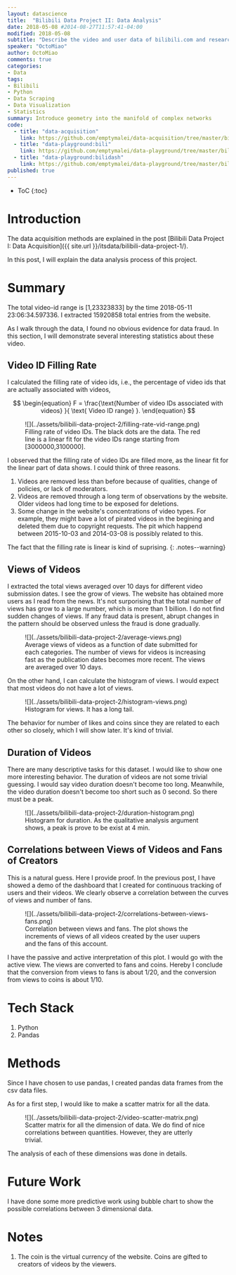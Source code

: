 ```yaml
---
layout: datascience
title:  "Bilibili Data Project II: Data Analysis"
date: 2018-05-08 #2014-08-27T11:57:41-04:00
modified: 2018-05-08
subtitle: "Describe the video and user data of bilibili.com and research video characteristics and user profiles"
speaker: "OctoMiao"
author: OctoMiao
comments: true
categories:
- Data
tags:
- Bilibili
- Python
- Data Scraping
- Data Visualization
- Statistics
summary: Introduce geometry into the manifold of complex networks
code:
  - title: "data-acquisition"
    link: https://github.com/emptymalei/data-acquisition/tree/master/bilibili
  - title: "data-playground:bili"
    link: https://github.com/emptymalei/data-playground/tree/master/bili
  - title: "data-playground:bilidash"
    link: https://github.com/emptymalei/data-playground/tree/master/bilidash
published: true
---
```



* ToC
{:toc}





# Introduction

The data acquisition methods are explained in the post [Bilibili Data Project I: Data Acquisition]({{ site.url }}/itsdata/bilibili-data-project-1/).

In this post, I will explain the data analysis process of this project.

# Summary

The total video-id range is [1,23323833] by the time 2018-05-11 23:06:34.597336. I extracted 15920858 total entries from the website.

As I walk through the data, I found no obvious evidence for data fraud. In this section, I will demonstrate several interesting statistics about these video.

## Video ID Filling Rate

I calculated the filling rate of video ids, i.e., the percentage of video ids that are actually associated with videos,

$$
\begin{equation}
F = \frac{\text{Number of video IDs associated with videos}  }{ \text{ Video ID range} }.
\end{equation}
$$

<figure markdown="1">
![](../assets/bilibili-data-project-2/filling-rate-vid-range.png)
<figcaption markdown="1">
Filling rate of video IDs. The black dots are the data. The red line is a linear fit for the video IDs range starting from [3000000,3100000].
</figcaption>
</figure>

I observed that the filling rate of video IDs are filled more, as the linear fit for the linear part of data shows. I could think of three reasons.

1. Videos are removed less than before because of qualities, change of policies, or lack of moderators.
2. Videos are removed through a long term of observations by the website. Older videos had long time to be exposed for deletions.
3. Some change in the website's concentrations of video types. For example, they might bave a lot of pirated videos in the begining and deleted them due to copyright requests. The pit which happend between 2015-10-03 and
2014-03-08 is possibly related to this.


The fact that the filling rate is linear is kind of suprising.
{: .notes--warning}

## Views of Videos

I extracted the total views averaged over 10 days for different video submission dates. I see the grow of views. The website has obtained more users as I read from the news. It's not surporising that the total number of views has grow to a large number, which is more than 1 billion. I do not find sudden changes of views. If any fraud data is present, abrupt changes in the pattern should be observed unless the fraud is done gradually.

<figure markdown="1">
![](../assets/bilibili-data-project-2/average-views.png)
<figcaption markdown="1">
Average views of videos as a function of date submitted for each categories. The number of views for videos is increasing fast as the publication dates becomes more recent. The views are averaged over 10 days.
</figcaption>
</figure>

On the other hand, I can calculate the histogram of views. I would expect that most videos do not have a lot of views.

<figure markdown="1">
![](../assets/bilibili-data-project-2/histogram-views.png)
<figcaption markdown="1">
Histogram for views. It has a long tail.
</figcaption>
</figure>

The behavior for number of likes and coins since they are related to each other so closely, which I will show later. It's kind of trivial.

## Duration of Videos

There are many descriptive tasks for this dataset. I would like to show one more interesting behavior. The duration of videos are not some trivial guessing. I would say video duration doesn't become too long. Meanwhile, the video duration doesn't become too short such as 0 second. So there must be a peak.

<figure markdown="1">
![](../assets/bilibili-data-project-2/duration-histogram.png)
<figcaption markdown="1">
Histogram for duration. As the qualitative analysis argument shows, a peak is prove to be exist at 4 min.
</figcaption>
</figure>


## Correlations between Views of Videos and Fans of Creators

This is a natural guess. Here I provide proof. In the previous post, I have showed a demo of the dashboard that I created for continuous tracking of users and their videos. We clearly observe a correlation between the curves of views and number of fans.


<figure markdown="1">
![](../assets/bilibili-data-project-2/correlations-between-views-fans.png)
<figcaption markdown="1">
Correlation between views and fans. The plot shows the increments of views of all videos created by the user uupers and the fans of this account.
</figcaption>
</figure>

I have the passive and active interpretation of this plot. I would go with the active view. The views are converted to fans and coins. Hereby I conclude that the conversion from views to fans is about 1/20, and the conversion from views to coins is about 1/10.





# Tech Stack

1. Python
2. Pandas


# Methods

Since I have chosen to use pandas, I created pandas data frames from the csv data files.

As for a first step, I would like to make a scatter matrix for all the data.

<figure markdown="1">
![](../assets/bilibili-data-project-2/video-scatter-matrix.png)
<figcaption markdown="1">
Scatter matrix for all the dimension of data. We do find of nice correlations between quantities. However, they are utterly trivial.
</figcaption>
</figure>

The analysis of each of these dimensions was done in details.

# Future Work

I have done some more predictive work using bubble chart to show the possible correlations between 3 dimensional data.


# Notes

1. The coin is the virtual currency of the website. Coins are gifted to creators of videos by the viewers.
